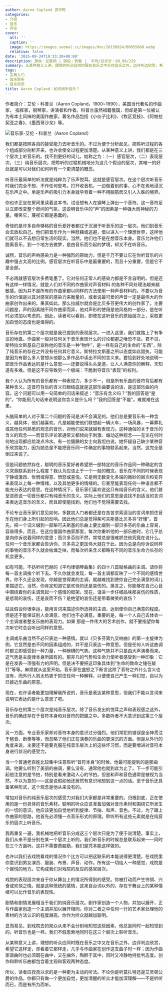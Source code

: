 ```yaml
---
author: Aaron Copland 资中筠
categories:
- 介绍
- 音乐
- 评论
cover:
  alt: ''
  caption: ''
  image: https://images.soomal.cc/images/doc/20150924/00055068.webp
  relative: false
date: '2015-09-24T19:33:20+08:00'
description: 源自：互联网 | 版权：转载 |  平均/总评分：09.96/229
summary: 从某种意义上讲，理想的听众应同时既在音乐之中又在音乐之外，边评判边欣赏，希望它这样走，却看着它那样走，几乎与作曲家在创作这支曲子时一样；因为作曲家谱曲时也必须既在曲中，又在曲外，陶醉于其中，同时又冷静地持批判态度。创作和聆听乐曲都包含着主观和客观两种态度……
tags:
- 古典入门
- 音乐聆听
- 音乐欣赏
title: Aaron Copland：如何倾听音乐？
---
```


作者简介：艾伦・科普兰（Aaron Copland，1900~1990），美国当代著名的作曲家， 指挥家，钢琴家，讲演者和作者。科普兰虽然祖籍俄国，但却是第一位被认为有本土风味的美国作曲家。著名作品包括《小伙子比利》、《牧区竞技》、《阿帕拉契亚之春》、《墨西哥沙龙》等。


![音乐家-艾伦・科普兰（Aaron Copland）](https://images.soomal.cc/images/doc/20150924/00055067.webp)





我们都是按照各自的接受能力去听音乐的。不过为便于分析起见，把聆听过程的各个组成部分剖析开来，也许会使全过程更加清楚。从某种意义上讲，我们都是在三个层次上听音乐的。找不到更好的词儿，姑称之为：（一）感官层次，（二）表现层次，（三）纯音乐层次。把聆听的过程机械地分为这几个假设的层次，其唯一的好处就是可以对我们如何听有一个更清楚的概念。

听音乐最简单的听法就是纯粹为了乐声悦耳。这就是感官层次。在这个层次听音乐时我们完全不想、不作任何思考。打开收音机，一边做着别的事，心不在焉地浸沉在乐声之中。单是乐声的吸引力本身就孕育着一种不用脑筋而又引人入胜的境界。

你也许正坐在房间里读着这本书。试设想有人在钢琴上弹出一个音符。这一音符足以立即改变整个房间的气氛，这说明音乐中的“声”的因素是一种强大而神秘的力量。嘲笑它，蔑视它都是愚蠢的。

奇怪的是许多自命够格的音乐爱好者都过于沉溺于听音乐的这一层次。他们到音乐会去放松自己。他们把音乐作为一种慰藉或逃避，借以进入一个理想世界，这样他们就可以不去想日常生活的现实。当然，他们也不是在想音乐本身。音乐允许他们脱离音乐，到一个地方去做梦，是由音乐而引起的梦境，却又不在听音乐。

诚然，音乐的声响感染力是一种强烈的原始力，但是千万不要让它在你听音乐的兴趣中强占太高的比例。感官层次在听音乐中是最重要的，而且十分重要，但是它不是全部。

不必再就感官层次多费笔墨了。它对任何正常人的感染力都是不言自明的。但是还有这样一样情况，就是人们对不同的作曲家对声音材料 的各种不同处理法越来越敏感。因为并不是所有的作曲家都以同样的方法使用一种声音材料的。不要以为音乐的价值是以其对感官的感染力来衡量的，或者说最可爱的声音一定是最伟大的作曲家创作出来的。果真如此，那么拉威尔就会是比贝多芬更伟大的创作家了。主要问题是，声的因素随不同作曲家而异，他对声形的使用是他风格的一部分，是在听时必须加以考虑的。因此，读者可以看到，即使在这听音乐的原始层次上，采取更加自觉的态度也是值得的。

音乐存在的第二个层次就是我已提到的表现层次。一进入这里，我们就踏上了有争议的地盘。作曲家一般对任何关于音乐表现什么的讨论都避之唯恐不及。君不见，斯特拉文斯基自己宣称他的音乐是一种“物件”，是一样有自己的生命的“东西”，除了纯音乐的存在之外没有任何其它意义。斯特拉文斯基之所以态度如此固执，可能是因为有那么多人曾想从他那么多作品中读出不同的含义来。要恰到好处地说明一部音乐作品表达的是什么意思――还要说得头头是道，让人人满意你的解释，天知道有多难。但是这不应导致另一个极端：干脆剥夺音乐“表现”的权利。

我个人认为所有的音乐都有一种表现力，多少不一，但是所有乐曲的音符背后都有某种含义。这音符背后的含义归根结底就是这部乐曲要说的话，是这部乐曲的内容。这个问题可以用一句简单的问话来叙述：“音乐有含义吗？”我的回答是“是的”。“你能用几句话来说明这你含义是什么吗？”我的回答是“不能”。难就难在这里。

头脑简单的人对于第二个问题的答词是决不会满足的。他们总是要音乐有一种含义，越具体，他们越喜欢。凡是越能使他们联想起一辆火车，一场风暴，一幕葬礼或其他任何熟悉的观念的音乐，对他们说来就越有表现力。这种通俗的关于音乐的含义的观念――而音乐评论家通常又都倾向于刺激、煽动这种观念――无论在何时何地出现都应给泼点冷水。有一位腼腆的女士向我坦白说，她怀疑自己缺少某种音乐欣赏能力，因为她总是不能把音乐同一件确定的事物联系起来。当然，这完全是倒过来说了。

但是问题依然存在，聪明的音乐爱好者希望把一部特定的音乐作品同一种确定的含义究竟联系到什么程度？我认为应该止于一个一般的概念。音乐在不同的时候表现宁静或激昂、怅惘或得意、愤怒或喜悦。它是用无数变化多端的微妙的层次和变异来表现以上每一种情绪，以及其他更多的情绪的。它甚至能表现任何一种语言都不能充分表达的意思。在这种情况下，音乐家们喜欢说这只有纯音乐的含义。他们甚至进而说一切音乐都只有纯音乐的含义。实际上他们的意思是说找不到适当的言词来表达这音乐的含义，而且即使能找到，他们也不觉得需要去找。

不论专业音乐家们意见如何，多数初入门者都还是在苦苦求索适当的言词来抓住音乐在他们身上所引起的反响。因此他们总是觉得柴可夫斯基比贝多芬“好懂”。首先，把一个词义缀到一部柴可夫斯基的乐曲上要比缀到一部贝多芬的乐曲上容易，容易得多。而且，在这位俄国作曲家那里，每次你重听他的一部乐曲时，它几乎总是向你诉说着同样的意思；而贝多芬则不然，常常总是很难抓住他究竟在说什么。任何一个音乐家都会告诉你，贝多芬之更加伟大就在于此。因为总是向你诉说同样的事物的音乐不久就会枯燥乏味，而每次听来含义都略有不同的音乐生命力长存的机会更多。

如有可能，不妨听听巴赫的《平均律钢琴曲集》的四十八首赋格曲的主调。请你将每一首主调挨个听下去。不久你就会发现，每一首主调都反映了一个不同的感情世界。你不久还会发现，你越是觉得美的主调，就越难找到使你自己完全满意的词儿来描述它。当然，你肯定知道它是欢快的还是哀伤的。换言之，你能够在自己心目中围绕着你的主调筑起一个感情的框架。现在，请进一步仔细品味那哀伤的性质，是悲观的哀伤，还是哀而不伤？是绝望的哀伤还是带着微笑的哀伤？

姑且假设你很幸运，能用言词来描述你所选择的主调，达到使你自己满意的程度。但是还不能保证别人会满意，他们也不必满意。重要的是，每一个人自己去体会一个主调或者整支乐曲的表现力。如果 那是一件伟大的艺术创作，就不要指望你每次听它时总会听出同样的意思。

主调或乐曲当然不必只表达一种感情。就以《贝多芬第九交响曲》的第一主旋律为例，它显然是由不同的因素组成的，并不是只表达一种意思。但是任何人听这曲调时都立即感受到一种力量，一种磅礴的气势。这种气势并不只是由大声演奏而来。这气势是主旋律本身所固有的。那非凡的气势和生命力使听者感受到一种印象：它是在发表一项强有力的声明。但是决不要把这印象具体到“生命的致命之锤在敲打”等等。麻烦就从这里开始。音乐家在盛怒之下断言这除了音符之外什么含义也没有，而外行人则太热衷于抓住任何一种解释，以便使自己产生一种幻觉，自以为已接近乐曲的原意。

现在，也许读者能更加理解我所说的，音乐是表达某种意思，但我们不能以言词来说明它表达的是什么意思了吧。

音乐存在的第三个层次是纯音乐层次。除了音乐发出的悦耳之声和表现感之这外，音乐的确还存在于音符本身和对音符的把握之中。多数听者不大意识到这第三个层次。

另一方面，专业音乐家却对音符本身的意识过分强烈。他们常犯的错误是全神贯注于琶音、断奏等等，而忽略了他们正在演奏的乐曲的更深沉的方面。但是从外行的角度来说，主要还不是要克服在纯音乐层次上的这些坏习惯，而是要增进对音符本身进行状况的感受力。

当一个普通老百姓比较集中注意聆听“音符本身”的时候，他最可能提到的是那曲调。他要么听到了美丽的曲调，要么没有，通常他也就到此为止了。下一步可能引起他注意的是节拍，特别是看来激动人心的节拍。但是和声和音色通常是被视为当然，不以为意的――这是说假如他还居然有意识地想到这一点的话。至于音乐还具备某种形式，这个观念是他从来没有的。

增加对音乐的纯音乐层次的感受力对我们大家都是非常重要的。归根到底，正在使用的是一份具体的音乐素材。聪明的听众应该准备加强对音乐素材和围绕它所发生的一切的意识。他应该更加自觉地听到旋律、节拍、和声、音色。不过，为了跟上作曲家的思路，他首先必须懂一点音乐形式的原理。聆听所有这些元素就是在纯音乐的层次上听音乐。

我再重复一遍，我机械地把听音乐分成这三个层次只是为了便于说清楚。事实上，我们从来不是分别在某一个层次上听的。我们听音乐的时候总是联系起来――同时在三个方面听。这并不需要费脑筋，我们是凭本能这样做的。

也许以我们去戏院看戏的情况作个比方可以把这联系的本能说得更清楚。在戏院里你意识到男女演员、服装、布景、声音、动作。所有这一切给人一种感觉，戏院是个娱悦的地方。它构成我们对戏院的反应的感官层次。

戏院的表现层次来自于你从舞台上的情况所得到的感受。你被打动而产生怜悯、兴奋或欢快之情。就是这种笼统的感情，这来自台词以外的，存在于舞台上的某种情绪可以比作音乐的表现性。

剧情和剧情发展相当于我们的纯音乐层次。剧作家创造一个人物，并加以展开，正与作曲家创造一个主调并加以展开相同。你对二者之中任何一行的艺术家处理他的素材的方法认识的程度越高，你作为听众就越加聪明。

显而易见，到戏院去的观众从来不会分别地知觉这些因素，他总是同时一起知觉到的。听音乐也是一样。我们不假思索地同时在这三个层次上聆听音乐。

从某种意义上讲，理想的听众应同时既在音乐之中又在音乐之外，边评判边欣赏，希望它这样走，却看着它那样走，几乎与作曲家在创作这支曲子时一样；因为作曲家谱曲时也必须既在曲中，又在曲外，陶醉于其中，同时又冷静地持批判态度。创作和聆听乐曲都包含着主观和客观两种态度。

所以，读者应孜孜以求的是一种更为主动的听法。不论你是听莫扎特还是艾灵顿公爵的作品，你都只有做一个更加自觉，更加清醒的听众才能加深理解――不是听听而已，而是有所为而听。